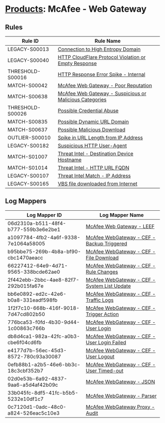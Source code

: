# [Products](README.md): McAfee - Web Gateway

## Rules

|Rule ID|Rule Name|
|----|----|
|LEGACY-S00013|[Connection to High Entropy Domain](../rules/LEGACY-S00013.md)|
|LEGACY-S00040|[HTTP CloudFlare Protocol Violation or Empty Response](../rules/LEGACY-S00040.md)|
|THRESHOLD-S00016|[HTTP Response Error Spike - Internal](../rules/THRESHOLD-S00016.md)|
|MATCH-S00042|[McAfee Web Gateway - Poor Reputation](../rules/MATCH-S00042.md)|
|MATCH-S00638|[McAfee Web Gateway - Suspicious or Malicious Categories](../rules/MATCH-S00638.md)|
|THRESHOLD-S00026|[Possible Credential Abuse](../rules/THRESHOLD-S00026.md)|
|MATCH-S00835|[Possible Dynamic URL Domain](../rules/MATCH-S00835.md)|
|MATCH-S00637|[Possible Malicious Download](../rules/MATCH-S00637.md)|
|OUTLIER-S00010|[Spike in URL Length from IP Address](../rules/OUTLIER-S00010.md)|
|LEGACY-S00182|[Suspicious HTTP User-Agent](../rules/LEGACY-S00182.md)|
|MATCH-S01007|[Threat Intel - Destination Device Hostname](../rules/MATCH-S01007.md)|
|MATCH-S01014|[Threat Intel - HTTP URL FQDN](../rules/MATCH-S01014.md)|
|LEGACY-S00107|[Threat Intel Match - IP Address](../rules/LEGACY-S00107.md)|
|LEGACY-S00165|[VBS file downloaded from Internet](../rules/LEGACY-S00165.md)|


## Log Mappers

|Log Mapper ID|Log Mapper Name|
|----|----|
|06d2310a-b511-48f4-b777-559b3e6e2be1|[McAfee Web Gateway - LEEF](../mappings/06d2310a-b511-48f4-b777-559b3e6e2be1.md)|
|a1097784-4fb2-4a6f-9338-7e1064a58005|[McAfee WebGateway - CEF - Backup Triggered](../mappings/a1097784-4fb2-4a6f-9338-7e1064a58005.md)|
|b95bbe75-269b-4b8a-bf90-cbc1470aeacc|[McAfee WebGateway - CEF - File Download](../mappings/b95bbe75-269b-4b8a-bf90-cbc1470aeacc.md)|
|66227412-64e9-4d71-9565-338bcde62ae0|[McAfee WebGateway - CEF - Rule Changes](../mappings/66227412-64e9-4d71-9565-338bcde62ae0.md)|
|2f442ebb-2bbc-4ae8-82f7-292b015fa67e|[McAfee WebGateway - CEF - System List Update](../mappings/2f442ebb-2bbc-4ae8-82f7-292b015fa67e.md)|
|bb6e0892-ed2c-42e6-b0a8-331eadf598fb|[McAfee WebGateway - CEF - Traffic Logs](../mappings/bb6e0892-ed2c-42e6-b0a8-331eadf598fb.md)|
|1f2f7c10-668b-416f-9018-7d47cd802b50|[McAfee WebGateway - CEF - Trigger Action](../mappings/1f2f7c10-668b-416f-9018-7d47cd802b50.md)|
|776bca53-f0fd-4b30-9d44-1c00863c766b|[McAfee WebGateway - CEF - User Login](../mappings/776bca53-f0fd-4b30-9d44-1c00863c766b.md)|
|db8d4ca1-982a-42fc-a0b3-cbe6f04cd6fb|[McAfee WebGateway - CEF - User Login Failed](../mappings/db8d4ca1-982a-42fc-a0b3-cbe6f04cd6fb.md)|
|e4177d7b-56ec-45d3-8572-780c93a30087|[McAfee WebGateway - CEF - User Logout](../mappings/e4177d7b-56ec-45d3-8572-780c93a30087.md)|
|0efb88b1-a2b5-46e6-bb3c-18c3cbf352b7|[McAfee WebGateway - CEF - User Timed-out](../mappings/0efb88b1-a2b5-46e6-bb3c-18c3cbf352b7.md)|
|02d0e53b-6a92-4837-9aa6-a5d4af42b09c|[McAfee WebGateway - JSON](../mappings/02d0e53b-6a92-4837-9aa6-a5d4af42b09c.md)|
|33b045fc-8df5-41fc-b5b5-5232e10df1c7|[McAfee WebGateway - Parser](../mappings/33b045fc-8df5-41fc-b5b5-5232e10df1c7.md)|
|0c7120d1-0adc-48c0-a824-526eac5c10e3|[McAfee WebGateway Proxy - Audit](../mappings/0c7120d1-0adc-48c0-a824-526eac5c10e3.md)|


